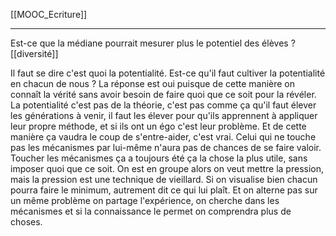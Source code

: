  [[MOOC_Ecriture]]
___
Est-ce que la médiane pourrait mesurer plus le potentiel des élèves ? [[diversité]]

Il faut se dire c'est quoi la potentialité. Est-ce qu'il faut cultiver la potentialité en chacun de nous ?
La réponse est oui puisque de cette manière on connaît la vérité sans avoir besoin de faire quoi que ce soit pour la révéler. La potentialité c'est pas de la théorie, c'est pas comme ça qu'il faut élever les générations à venir, il faut les élever pour qu'ils apprennent à appliquer leur propre méthode, et si ils ont un égo c'est leur problème. Et de cette manière ça vaudra le coup de s'entre-aider, c'est vrai. Celui qui ne touche pas les mécanismes par lui-même n'aura pas de chances de se faire valoir. Toucher les mécanismes ça a toujours été ça la chose la plus utile, sans imposer quoi que ce soit. On est en groupe alors on veut mettre la pression, mais la pression est une technique de vieillard. Si on visualise bien chacun pourra faire le minimum, autrement dit ce qui lui plaît. Et on alterne pas sur un même problème on partage l'expérience, on cherche dans les mécanismes et si la connaissance le permet on comprendra plus de choses. 